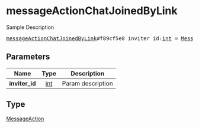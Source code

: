 # messageActionChatJoinedByLink

Sample Description

<pre>
<a href="../constructor/messageActionChatJoinedByLink.md">messageActionChatJoinedByLink</a>#f89cf5e8 inviter_id:<a href="../type/int.md">int</a> = <a href="../type/MessageAction.md">MessageAction</a>;</pre>
## Parameters

| Name | Type | Description |
|------|:----:|-------------|
| **inviter_id** | <a href="../type/int.md">int</a> | Param description |

## Type

<a href="../type/MessageAction.md">MessageAction</a>
